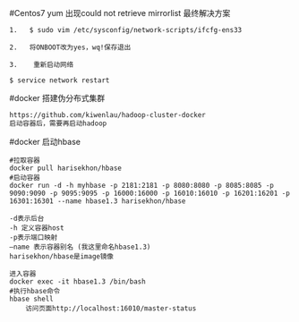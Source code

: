 #Centos7 yum 出现could not retrieve mirrorlist 最终解决方案
```text
1.   $ sudo vim /etc/sysconfig/network-scripts/ifcfg-ens33 

2.   将ONBOOT改为yes，wq!保存退出

3.    重新启动网络

$ service network restart

```

#docker 搭建伪分布式集群
```html
https://github.com/kiwenlau/hadoop-cluster-docker
启动容器后，需要再启动hadoop

```
#docker 启动hbase
```text
#拉取容器
docker pull harisekhon/hbase
#启动容器
docker run -d -h myhbase -p 2181:2181 -p 8080:8080 -p 8085:8085 -p 9090:9090 -p 9095:9095 -p 16000:16000 -p 16010:16010 -p 16201:16201 -p 16301:16301 --name hbase1.3 harisekhon/hbase

-d表示后台 
-h 定义容器host 
-p表示端口映射 
–name 表示容器别名 (我这里命名hbase1.3) 
harisekhon/hbase是image镜像

进入容器
docker exec -it hbase1.3 /bin/bash
#执行hbase命令
hbase shell
    访问页面http://localhost:16010/master-status
```
